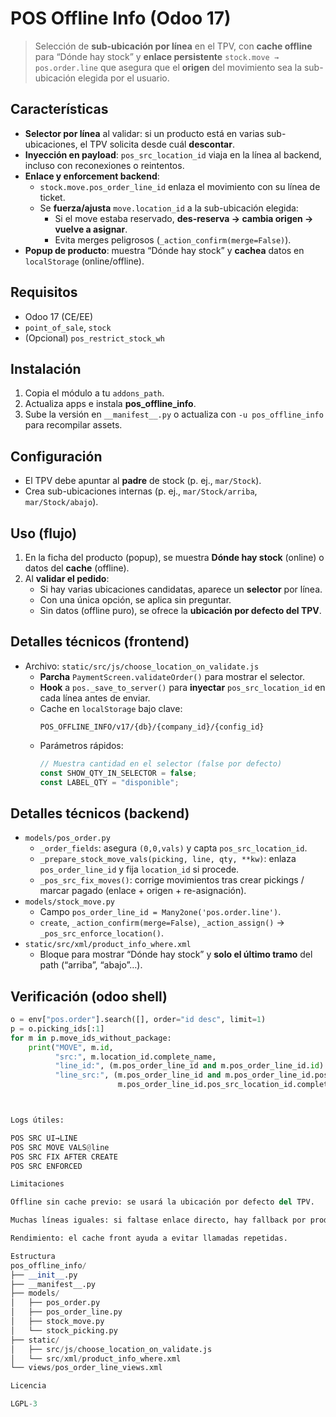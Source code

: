 # POS Offline Info (Odoo 17)

> Selección de **sub-ubicación por línea** en el TPV, con **cache offline** para “Dónde hay stock” y **enlace persistente** `stock.move → pos.order.line` que asegura que el **origen** del movimiento sea la sub-ubicación elegida por el usuario.

## Características
- **Selector por línea** al validar: si un producto está en varias sub-ubicaciones, el TPV solicita desde cuál **descontar**.
- **Inyección en payload**: `pos_src_location_id` viaja en la línea al backend, incluso con reconexiones o reintentos.
- **Enlace y enforcement backend**:
  - `stock.move.pos_order_line_id` enlaza el movimiento con su línea de ticket.
  - Se **fuerza/ajusta** `move.location_id` a la sub-ubicación elegida:
    - Si el move estaba reservado, **des-reserva → cambia origen → vuelve a asignar**.
    - Evita merges peligrosos (`_action_confirm(merge=False)`).
- **Popup de producto**: muestra “Dónde hay stock” y **cachea** datos en `localStorage` (online/offline).

## Requisitos
- Odoo 17 (CE/EE)
- `point_of_sale`, `stock`
- (Opcional) `pos_restrict_stock_wh`

## Instalación
1. Copia el módulo a tu `addons_path`.
2. Actualiza apps e instala **pos_offline_info**.
3. Sube la versión en `__manifest__.py` o actualiza con `-u pos_offline_info` para recompilar assets.

## Configuración
- El TPV debe apuntar al **padre** de stock (p. ej., `mar/Stock`).
- Crea sub-ubicaciones internas (p. ej., `mar/Stock/arriba`, `mar/Stock/abajo`).

## Uso (flujo)
1. En la ficha del producto (popup), se muestra **Dónde hay stock** (online) o datos del **cache** (offline).
2. Al **validar el pedido**:
   - Si hay varias ubicaciones candidatas, aparece un **selector** por línea.
   - Con una única opción, se aplica sin preguntar.
   - Sin datos (offline puro), se ofrece la **ubicación por defecto del TPV**.

## Detalles técnicos (frontend)
- Archivo: `static/src/js/choose_location_on_validate.js`
  - **Parcha** `PaymentScreen.validateOrder()` para mostrar el selector.
  - **Hook** a `pos._save_to_server()` para **inyectar** `pos_src_location_id` en cada línea antes de enviar.
  - Cache en `localStorage` bajo clave:
    ```
    POS_OFFLINE_INFO/v17/{db}/{company_id}/{config_id}
    ```
  - Parámetros rápidos:
    ```js
    // Muestra cantidad en el selector (false por defecto)
    const SHOW_QTY_IN_SELECTOR = false;
    const LABEL_QTY = "disponible";
    ```

## Detalles técnicos (backend)
- `models/pos_order.py`
  - `_order_fields`: asegura `(0,0,vals)` y capta `pos_src_location_id`.
  - `_prepare_stock_move_vals(picking, line, qty, **kw)`: enlaza `pos_order_line_id` y fija `location_id` si procede.
  - `_pos_src_fix_moves()`: corrige movimientos tras crear pickings / marcar pagado (enlace + origen + re-asignación).
- `models/stock_move.py`
  - Campo `pos_order_line_id = Many2one('pos.order.line')`.
  - `create`, `_action_confirm(merge=False)`, `_action_assign()` → `_pos_src_enforce_location()`.
- `static/src/xml/product_info_where.xml`
  - Bloque para mostrar “Dónde hay stock” y **solo el último tramo** del path (“arriba”, “abajo”…).

## Verificación (odoo shell)
```python
o = env["pos.order"].search([], order="id desc", limit=1)
p = o.picking_ids[:1]
for m in p.move_ids_without_package:
    print("MOVE", m.id,
          "src:", m.location_id.complete_name,
          "line_id:", (m.pos_order_line_id and m.pos_order_line_id.id) or False,
          "line_src:", (m.pos_order_line_id and m.pos_order_line_id.pos_src_location_id and
                        m.pos_order_line_id.pos_src_location_id.complete_name) or False)



Logs útiles:

POS SRC UI→LINE
POS SRC MOVE VALS@line
POS SRC FIX AFTER CREATE
POS SRC ENFORCED

Limitaciones

Offline sin cache previo: se usará la ubicación por defecto del TPV.

Muchas líneas iguales: si faltase enlace directo, hay fallback por producto dentro del pedido (y se persiste).

Rendimiento: el cache front ayuda a evitar llamadas repetidas.

Estructura
pos_offline_info/
├── __init__.py
├── __manifest__.py
├── models/
│   ├── pos_order.py
│   ├── pos_order_line.py
│   ├── stock_move.py
│   └── stock_picking.py
├── static/
│   ├── src/js/choose_location_on_validate.js
│   └── src/xml/product_info_where.xml
└── views/pos_order_line_views.xml

Licencia

LGPL-3
